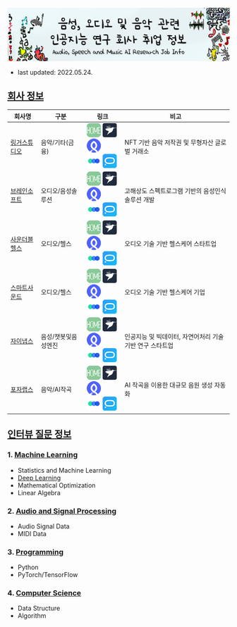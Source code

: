![logo](logo.png)

- last updated: 2022.05.24.



## [회사 정보](./company_infos)

| 회사명                                                   | 구분                | 링크                                                         | 비고                                                     |
| -------------------------------------------------------- | ------------------- | ------------------------------------------------------------ | -------------------------------------------------------- |
| [링거스튜디오](./company_infos/music/LingerStudio.md)    | 음악/기타(금융)     | [![홈페이지](.ico/home-32x32.png)](https://www.lingerstudio.com/) [![프로그래머스](.ico/programmers-32x32.png)](https://programmers.co.kr/companies/7837) [![로켓펀치](.ico/rocketpunch-32x32.png)](https://www.rocketpunch.com/companies/lingerstudiocorp) <br/>[![원티드](.ico/wanted-32x32.png)](https://www.wanted.co.kr/company/23508) [![잡코리아](.ico/jobkorea-32x32.png)](https://www.jobkorea.co.kr/Recruit/GI_Read/38482663) | NFT 기반 음악 저작권 및 무형자산 글로벌 거래소           |
| [브레인소프트](./company_infos/audio/Brainsoft.md)       | 오디오/음성솔루션   | [![홈페이지](.ico/home-32x32.png)](https://brainsoft.ai/) [![프로그래머스](.ico/programmers-32x32.png)](#) [![로켓펀치](.ico/rocketpunch-32x32.png)](#) <br/>[![원티드](.ico/wanted-32x32.png)](#) [![잡코리아](.ico/jobkorea-32x32.png)](https://www.jobkorea.co.kr/Recruit/Co_Read/C/brainsoftinc/Company_name/브레인소프트) | 고해상도 스펙트로그램 기반의 음성인식 솔루션 개발        |
| [사운더블헬스](./company_infos/audio/SoundableHealth.md) | 오디오/헬스         | [![홈페이지](.ico/home-32x32.png)](https://www.soundable.health/) [![프로그래머스](.ico/programmers-32x32.png)](#) [![로켓펀치](.ico/rocketpunch-32x32.png)](https://www.rocketpunch.com/companies/soundable-health-inc) <br/>[![원티드](.ico/wanted-32x32.png)](https://www.wanted.co.kr/company/5189) [![잡코리아](.ico/jobkorea-32x32.png)](#) | 오디오 기술 기반 헬스케어 스타트업                       |
| [스마트사운드](./company_infos/audio/SmartSound.md)      | 오디오/헬스         | [![홈페이지](.ico/home-32x32.png)](http://www.ismartsound.com/ko/) [![프로그래머스](.ico/programmers-32x32.png)](#) [![로켓펀치](.ico/rocketpunch-32x32.png)](https://www.rocketpunch.com/companies/smartsound) <br/>[![원티드](.ico/wanted-32x32.png)](#) [![잡코리아](.ico/jobkorea-32x32.png)](https://www.jobkorea.co.kr/company/44611925) | 오디오 기술 기반 헬스케어 기업                           |
| [자이냅스](./company_infos/speech/Xinapse.md)            | 음성/챗봇및음성엔진 | [![홈페이지](.ico/home-32x32.png)](https://www.xinapse.ai/) [![프로그래머스](.ico/programmers-32x32.png)](https://programmers.co.kr/companies/4030) [![로켓펀치](.ico/rocketpunch-32x32.png)](https://www.rocketpunch.com/companies/fountai-2) <br/>[![원티드](.ico/wanted-32x32.png)](https://www.wanted.co.kr/company/3305) [![잡코리아](.ico/jobkorea-32x32.png)](https://www.jobkorea.co.kr/Super/xinapse) | 인공지능 및 빅데이터, 자연어처리 기술 기반 연구 스타트업 |
| [포자랩스](./company_infos/music/PozaLabs.md)            | 음악/AI작곡         | [![홈페이지](.ico/home-32x32.png)](https://pozalabs.com/) [![프로그래머스](.ico/programmers-32x32.png)](https://programmers.co.kr/companies/2308) [![로켓펀치](.ico/rocketpunch-32x32.png)](https://www.rocketpunch.com/@contacte176cc2e) <br/>[![원티드](.ico/wanted-32x32.png)](https://www.wanted.co.kr/company/9205) [![잡코리아](.ico/jobkorea-32x32.png)](https://www.jobkorea.co.kr/Recruit/Co_Read/C/pozalabs) | AI 작곡을 이용한 대규모 음원 생성 자동화                 |



## [인터뷰 질문 정보](./job_interview_questions)

### 1. [Machine Learning](./job_interview_questions/machine_learning)

- Statistics and Machine Learning
- [Deep Learning](./job_interview_questions/machine_learning/deep_learning.md)
- Mathematical Optimization
- Linear Algebra

### 2. [Audio and Signal Processing](./job_interview_questions/audio_signal_processing)

- Audio Signal Data
- MIDI Data

### 3. [Programming](./job_interview_questions/programming)

- Python
- PyTorch/TensorFlow

### 4. [Computer Science](./job_interview_questions/computer_science)

- Data Structure
- Algorithm